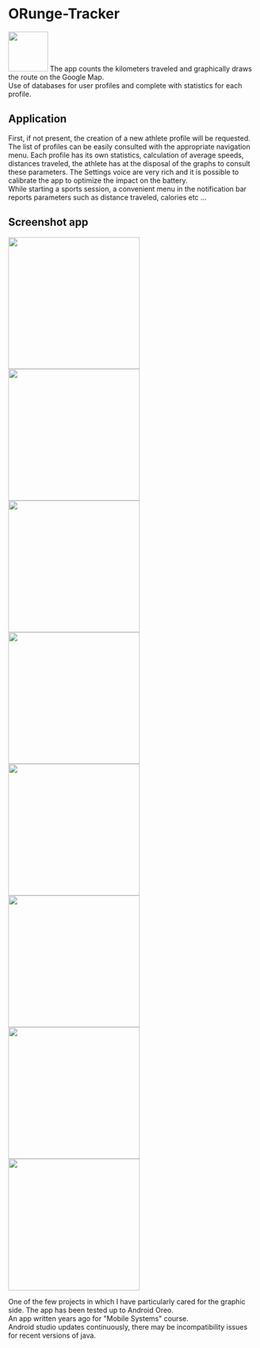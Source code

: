 # ORunge-Tracker
<img src="orunge_logo.png" width="80"> The app counts the kilometers traveled and graphically draws the route on the Google Map.<br>
Use of databases for user profiles and complete with statistics for each profile.

## Application
First, if not present, the creation of a new athlete profile will be requested.
The list of profiles can be easily consulted with the appropriate navigation menu.
Each profile has its own statistics, calculation of average speeds, distances traveled, the athlete has at the disposal of the graphs to consult these parameters.
The Settings voice are very rich and it is possible to calibrate the app to optimize the impact on the battery.<br>
While starting a sports session, a convenient menu in the notification bar reports parameters such as distance traveled, calories etc ...

## Screenshot app
<img src="application%20screenshot/main_menu.jpg" width="265"> <img src="application%20screenshot/profile_menu.jpg" width="265"> <img src="application%20screenshot/notify_window.jpg" width="265"> <img src="application%20screenshot/profile_stats_1.jpg" width="265"> <img src="application%20screenshot/profile_stats_2.jpg" width="265"> <img src="application%20screenshot/start_session.jpg" width="265"> <img src="application%20screenshot/settings_menu_1.jpg" width="265"> <img src="application%20screenshot/settings_menu_2.jpg" width="265">

One of the few projects in which I have particularly cared for the graphic side. The app has been tested up to Android Oreo.<br>
An app written years ago for "Mobile Systems" course.<br>
Android studio updates continuously, there may be incompatibility issues for recent versions of java.

